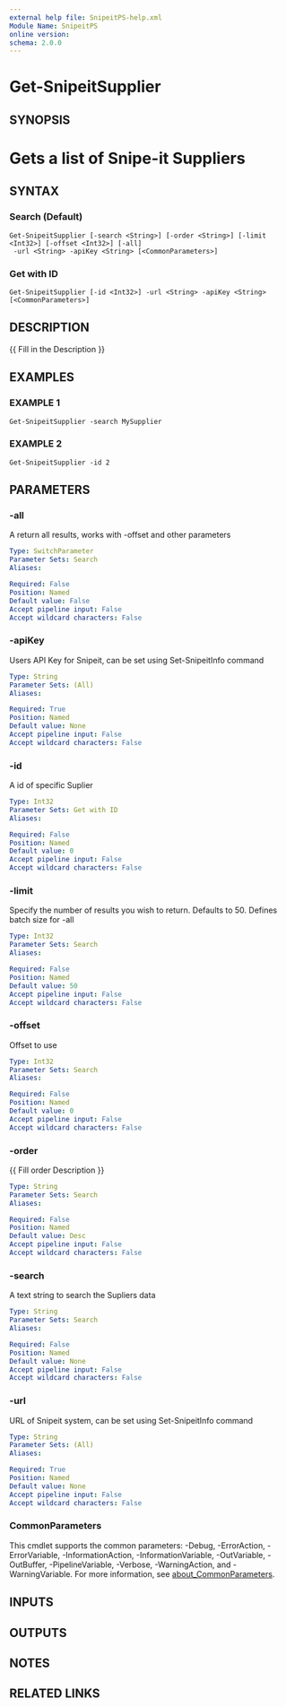 ```yaml
---
external help file: SnipeitPS-help.xml
Module Name: SnipeitPS
online version:
schema: 2.0.0
---
```


# Get-SnipeitSupplier

## SYNOPSIS
# Gets a list of Snipe-it Suppliers

## SYNTAX

### Search (Default)
```
Get-SnipeitSupplier [-search <String>] [-order <String>] [-limit <Int32>] [-offset <Int32>] [-all]
 -url <String> -apiKey <String> [<CommonParameters>]
```

### Get with ID
```
Get-SnipeitSupplier [-id <Int32>] -url <String> -apiKey <String> [<CommonParameters>]
```

## DESCRIPTION
{{ Fill in the Description }}

## EXAMPLES

### EXAMPLE 1
```
Get-SnipeitSupplier -search MySupplier
```

### EXAMPLE 2
```
Get-SnipeitSupplier -id 2
```

## PARAMETERS

### -all
A return all results, works with -offset and other parameters

```yaml
Type: SwitchParameter
Parameter Sets: Search
Aliases:

Required: False
Position: Named
Default value: False
Accept pipeline input: False
Accept wildcard characters: False
```

### -apiKey
Users API Key for Snipeit, can be set using Set-SnipeitInfo command

```yaml
Type: String
Parameter Sets: (All)
Aliases:

Required: True
Position: Named
Default value: None
Accept pipeline input: False
Accept wildcard characters: False
```

### -id
A id of specific Suplier

```yaml
Type: Int32
Parameter Sets: Get with ID
Aliases:

Required: False
Position: Named
Default value: 0
Accept pipeline input: False
Accept wildcard characters: False
```

### -limit
Specify the number of results you wish to return.
Defaults to 50.
Defines batch size for -all

```yaml
Type: Int32
Parameter Sets: Search
Aliases:

Required: False
Position: Named
Default value: 50
Accept pipeline input: False
Accept wildcard characters: False
```

### -offset
Offset to use

```yaml
Type: Int32
Parameter Sets: Search
Aliases:

Required: False
Position: Named
Default value: 0
Accept pipeline input: False
Accept wildcard characters: False
```

### -order
{{ Fill order Description }}

```yaml
Type: String
Parameter Sets: Search
Aliases:

Required: False
Position: Named
Default value: Desc
Accept pipeline input: False
Accept wildcard characters: False
```

### -search
A text string to search the Supliers data

```yaml
Type: String
Parameter Sets: Search
Aliases:

Required: False
Position: Named
Default value: None
Accept pipeline input: False
Accept wildcard characters: False
```

### -url
URL of Snipeit system, can be set using Set-SnipeitInfo command

```yaml
Type: String
Parameter Sets: (All)
Aliases:

Required: True
Position: Named
Default value: None
Accept pipeline input: False
Accept wildcard characters: False
```

### CommonParameters
This cmdlet supports the common parameters: -Debug, -ErrorAction, -ErrorVariable, -InformationAction, -InformationVariable, -OutVariable, -OutBuffer, -PipelineVariable, -Verbose, -WarningAction, and -WarningVariable. For more information, see [about_CommonParameters](http://go.microsoft.com/fwlink/?LinkID=113216).

## INPUTS

## OUTPUTS

## NOTES

## RELATED LINKS
